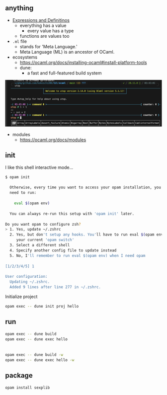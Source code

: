 ## anything

- [Expressions and Definitinos](https://ocaml.org/docs/tour-of-ocaml#expressions-and-definitions)
  - everything has a value
    - every value has a type
  - functions are values too
- `.ml` file
  - stands for 'Meta Language.'
  - Meta Language (ML) is an ancestor of OCaml.
- ecosystems
  - https://ocaml.org/docs/installing-ocaml#install-platform-tools
  - dune:
    - a fast and full-featured build system

![](./imgs/utop.png)

- modules
  - https://ocaml.org/docs/modules

## init

I like this shell interactive mode...

``` sh
$ opam init

  Otherwise, every time you want to access your opam installation, you will
  need to run:

    eval $(opam env)

  You can always re-run this setup with 'opam init' later.

Do you want opam to configure zsh?
> 1. Yes, update ~/.zshrc
  2. Yes, but don't setup any hooks. You'll have to run eval $(opam env) whenever you change
     your current 'opam switch'
  3. Select a different shell
  4. Specify another config file to update instead
  5. No, I'll remember to run eval $(opam env) when I need opam

[1/2/3/4/5] 1

User configuration:
  Updating ~/.zshrc.
  Added 9 lines after line 277 in ~/.zshrc.
```

Initialize project

``` sh
opam exec -- dune init proj hello
```

## run

``` sh
opam exec -- dune build
opam exec -- dune exec hello


opam exec -- dune build -w
opam exec -- dune exec hello -w
```

## package

``` sh
opam install sexplib
```
